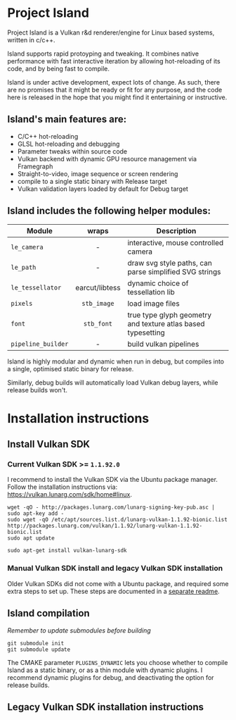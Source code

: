 # Project Island

Project Island is a Vulkan r&d renderer/engine for Linux based
systems, written in c/c++.

Island supports rapid protoyping and tweaking. It combines native performance
with fast interactive iteration by allowing hot-reloading of its code, and by
being fast to compile.

Island is under active development, expect lots of change. As such, there are
no promises that it might be ready or fit for any purpose, and the code here is
released in the hope that you might find it entertaining or instructive. 

## Island's main features are:

+ C/C++ hot-reloading
+ GLSL hot-reloading and debugging 
+ Parameter tweaks within source code
+ Vulkan backend with dynamic GPU resource management via Framegraph
+ Straight-to-video, image sequence or screen rendering
+ compile to a single static binary with Release target
+ Vulkan validation layers loaded by default for Debug target

## Island includes the following helper modules: 

| Module | wraps | Description | 
| --- | :---: | --- | 
| `le_camera` | - | interactive, mouse controlled camera |
| `le_path` | - | draw svg style paths, can parse simplified SVG strings | 
| `le_tessellator` | earcut/libtess | dynamic choice of tessellation lib |
| `pixels` | `stb_image` | load image files |
| `font` | `stb_font` | true type glyph geometry and texture atlas based typesetting |
| `pipeline_builder` | - | build vulkan pipelines | 

Island is highly modular and dynamic when run in debug, but compiles
into a single, optimised static binary for release. 

Similarly, debug builds will automatically load Vulkan debug layers,
while release builds won't.


# Installation instructions

## Install Vulkan SDK 

### Current Vulkan SDK >= `1.1.92.0`

I recommend to install the Vulkan SDK via the Ubuntu package manager.
Follow the installation instructions via:
<https://vulkan.lunarg.com/sdk/home#linux>.

    wget -qO - http://packages.lunarg.com/lunarg-signing-key-pub.asc | sudo apt-key add -
    sudo wget -qO /etc/apt/sources.list.d/lunarg-vulkan-1.1.92-bionic.list http://packages.lunarg.com/vulkan/1.1.92/lunarg-vulkan-1.1.92-bionic.list
    sudo apt update

    sudo apt-get install vulkan-lunarg-sdk

### Manual Vulkan SDK install and legacy Vulkan SDK installation

Older Vulkan SDKs did not come with a Ubuntu package, and required
some extra steps to set up. These steps are documented in a [separate
readme](legacy_sdk_installation_instructions.md). 

## Island compilation

*Remember to update submodules before building*

    git submodule init
    git submodule update

The CMAKE parameter `PLUGINS_DYNAMIC` lets you choose whether to compile Island
as a static binary, or as a thin module with dynamic plugins. I recommend
dynamic plugins for debug, and deactivating the option for release builds.

## Legacy Vulkan SDK installation instructions

